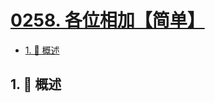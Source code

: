 # [0258. 各位相加【简单】](https://github.com/Tdahuyou/TNotes.leetcode/tree/main/notes/0258.%20%E5%90%84%E4%BD%8D%E7%9B%B8%E5%8A%A0%E3%80%90%E7%AE%80%E5%8D%95%E3%80%91)

<!-- region:toc -->

- [1. 📝 概述](#1--概述)

<!-- endregion:toc -->

## 1. 📝 概述
